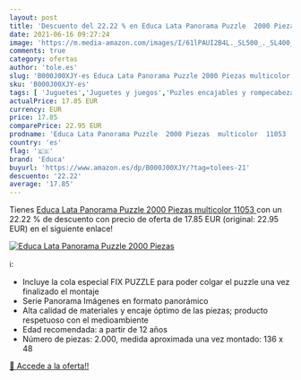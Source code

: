 ```yaml
---
layout: post
title: 'Descuento del 22.22 % en Educa Lata Panorama Puzzle  2000 Piezas '
date: 2021-06-16 09:27:24
image: 'https://m.media-amazon.com/images/I/61lPAUI2B4L._SL500_._SL400_.jpg'
comments: true
category: ofertas
author: 'tole.es'
slug: 'B000J00XJY-es Educa Lata Panorama Puzzle 2000 Piezas multicolor 11053'
sku: 'B000J00XJY-es'
tags: [ 'Juguetes','Juguetes y juegos','Puzles encajables y rompecabezas','Puzzles y rompecabezas','Rompecabezas','educa','puzzle', ]
actualPrice: 17.85 EUR
currency: EUR
price: 17.85
comparePrice: 22.95 EUR
prodname: 'Educa Lata Panorama Puzzle  2000 Piezas  multicolor  11053 '
country: 'es'
flag: '🇪🇸'
brand: 'Educa'
buyurl: 'https://www.amazon.es/dp/B000J00XJY/?tag=tolees-21'
descuento: '22.22'
average: '17.85'
---
```


Tienes [Educa Lata Panorama Puzzle  2000 Piezas  multicolor  11053 ](https://www.amazon.es/dp/B000J00XJY/?tag=tolees-21) con un 22.22 % de descuento con precio de oferta de 17.85 EUR (original: 22.95 EUR) en el siguiente enlace!

[![Educa Lata Panorama Puzzle  2000 Piezas ](https://m.media-amazon.com/images/I/61lPAUI2B4L._SL500_._SL400_.jpg)](https://www.amazon.es/dp/B000J00XJY/?tag=tolees-21)

ℹ️:

- Incluye la cola especial FIX PUZZLE para poder colgar el puzzle una vez finalizado el montaje
- Serie Panorama Imágenes en formato panorámico
- Alta calidad de materiales y encaje óptimo de las piezas; producto respetuoso con el medioambiente
- Edad recomendada: a partir de 12 años
- Número de piezas: 2.000, medida aproximada una vez montado: 136 x 48

[🛒 Accede a la oferta!!](https://www.amazon.es/dp/B000J00XJY/?tag=tolees-21)
